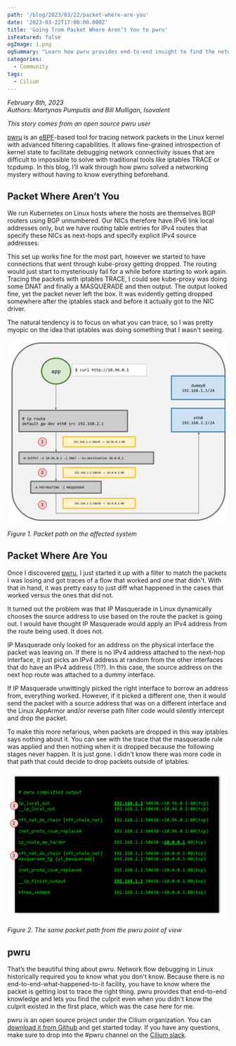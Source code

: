 ```yaml
---
path: '/blog/2023/03/22/packet-where-are-you'
date: '2023-03-22T17:00:00.000Z'
title: 'Going from Packet Where Aren’t You to pwru'
isFeatured: false
ogImage: 1.png
ogSummary: "Learn how pwru provides end-to-end insight to find the networking culprit even when you don't know it exists"
categories:
  - Community
tags:
  - Cilium
---
```


*February 8th, 2023*  
*Authors: Martynas Pumputis and Bill Mulligan, Isovalent*

_This story comes from an open source pwru user_

[pwru](https://github.com/cilium/pwru) is an [eBPF](https://ebpf.io/)-based tool for tracing network packets in the Linux kernel with advanced filtering capabilities. It allows fine-grained introspection of kernel state to facilitate debugging network connectivity issues that are difficult to impossible to solve with traditional tools like iptables TRACE or tcpdump. In this blog, I’ll walk through how pwru solved a networking mystery without having to know everything beforehand.

## Packet Where Aren’t You

We run Kubernetes on Linux hosts where the hosts are themselves BGP routers using BGP unnumbered. Our NICs therefore have IPv6 link local addresses only, but we have routing table entries for IPv4 routes that specify these NICs as next-hops and specify explicit IPv4 source addresses.

This set up works fine for the most part, however we started to have connections that went through kube-proxy getting dropped. The routing would just start to mysteriously fail for a while before starting to work again. Tracing the packets with iptables TRACE, I could see kube-proxy was doing some DNAT and finally a MASQUERADE and then output. The output looked fine, yet the packet never left the box. It was evidently getting dropped somewhere after the iptables stack and before it actually got to the NIC driver.

The natural tendency is to focus on what you can trace, so I was pretty myopic on the idea that iptables was doing something that I wasn't seeing.

![network flow diagram](1.png)

_Figure 1. Packet path on the affected system_

## Packet Where Are You

Once I discovered [pwru](https://github.com/cilium/pwru), I just started it up with a filter to match the packets I was losing and got traces of a flow that worked and one that didn't. With that in hand, it was pretty easy to just diff what happened in the cases that worked versus the ones that did not.

It turned out the problem was that IP Masquerade in Linux dynamically chooses the source address to use based on the route the packet is going out. I would have thought IP Masquerade would apply an IPv4 address from the route being used. It does not. 

IP Masquerade only looked for an address on the physical interface the packet was leaving on.   If there is no IPv4 address attached to the next-hop interface, it just picks an IPv4 address at random from the other interfaces that do have an IPv4 address (?!?). In this case, the source address on the next hop route was attached to a dummy interface.

If IP Masquerade unwittingly picked the right interface to borrow an address from, everything worked.  However, if it picked a different one, then it would send the packet with a source address that was on a different interface and the Linux AppArmor and/or reverse path filter code would silently intercept and drop the packet.

To make this more nefarious, when packets are dropped in this way iptables says nothing about it. You can see with the trace that the masquerade rule was applied and then nothing when it is dropped because the following stages never happen. It is just gone. I didn't know there was more code in that path that could decide to drop packets outside of iptables.

![pwru network flow](2.png)

_Figure 2. The same packet path from the pwru point of view_

## pwru

That’s the beautiful thing about pwru. Network flow debugging in Linux historically required you to know what you don't know. Because there is no end-to-end-what-happened-to-it facility, you have to know where the packet is getting lost to trace the right thing. pwru provides that end-to-end knowledge and lets you find the culprit even when you didn't know the culprit existed in the first place, which was the case here for me.

pwru is an open source project under the Cilium organization. You can [download it from Github](https://github.com/cilium/pwru) and get started today. If you have any questions, make sure to drop into the #pwru channel on the [Cilium slack](https://cilium.herokuapp.com/).
